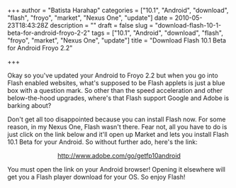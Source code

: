 +++
author = "Batista Harahap"
categories = ["10.1", "Android", "download", "flash", "froyo", "market", "Nexus One", "update"]
date = 2010-05-23T18:43:28Z
description = ""
draft = false
slug = "download-flash-10-1-beta-for-android-froyo-2-2"
tags = ["10.1", "Android", "download", "flash", "froyo", "market", "Nexus One", "update"]
title = "Download Flash 10.1 Beta for Android Froyo 2.2"

+++


Okay so you've updated your Android to Froyo 2.2 but when you go into Flash enabled websites, what's supposed to be Flash applets is just a blue box with a question mark. So other than the speed acceleration and other below-the-hood upgrades, where's that Flash support Google and Adobe is barking about?

Don't get all too disappointed because you can install Flash now. For some reason, in my Nexus One, Flash wasn't there. Fear not, all you have to do is just click on the link below and it'll open up Market and lets you install Flash 10.1 Beta for your Android. So without further ado, here's the link:
<p style="text-align: center;"><a href="http://www.adobe.com/go/getfp10android" target="_blank">http://www.adobe.com/go/getfp10android</a></p>
<p style="text-align: left;">You must open the link on your Android browser! Opening it elsewhere will get you a Flash player download for your OS. So enjoy Flash!</p>